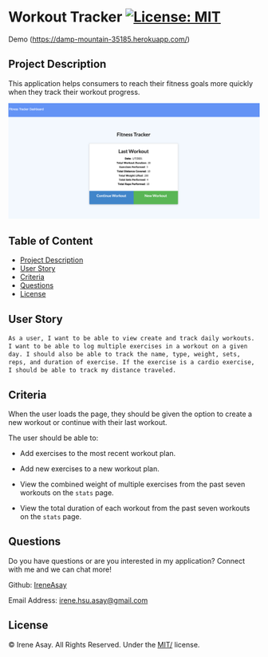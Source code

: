 # Workout Tracker [![License: MIT](https://img.shields.io/badge/License-MIT-yellow.svg)](https://opensource.org/licenses/MIT)

Demo (https://damp-mountain-35185.herokuapp.com/)

## Project Description

This application helps consumers to reach their fitness goals more quickly when they track their workout progress.

![Screenshot](/public/screenshot.png)

## Table of Content

- [Project Description](#project-description)
- [User Story](#user-story)
- [Criteria](#criteria)
- [Questions](#questions)
- [License](#license)

## User Story

```
As a user, I want to be able to view create and track daily workouts. I want to be able to log multiple exercises in a workout on a given day. I should also be able to track the name, type, weight, sets, reps, and duration of exercise. If the exercise is a cardio exercise, I should be able to track my distance traveled.
```

## Criteria

When the user loads the page, they should be given the option to create a new workout or continue with their last workout.

The user should be able to:

- Add exercises to the most recent workout plan.

- Add new exercises to a new workout plan.

- View the combined weight of multiple exercises from the past seven workouts on the `stats` page.

- View the total duration of each workout from the past seven workouts on the `stats` page.

## Questions

Do you have questions or are you interested in my application? Connect with me and we can chat more!

Github: <a href="https://github.com/IreneAsay" target="_blank">IreneAsay</a>

Email Address: irene.hsu.asay@gmail.com

## License

© Irene Asay. All Rights Reserved. Under the [MIT/](./LICENSE) license.
